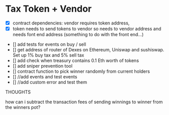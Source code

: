 # Tax Token + Vendor

- [X] contract dependencies: vendor requires token address, 
- [X] token needs to send tokens to vendor so needs to vendor address and needs font end address (something to do with the front end...)
- [] add tests for events on buy / sell
- [] get address of router of Dexes on Ethereum, Uniswap and sushiswap. Set up 1% buy tax and 5% sell tax
- [] add check when treasury contains 0.1 Eth worth of tokens
- [] add sniper prevention tool
- [] contract function to pick winner randomly from current holders
- []  //add events and test events
- []  //add custom error and test them




THOUGHTS


how can i subtract the transaction fees of sending winnings to winner from the winners pot? 

